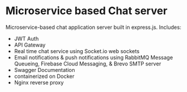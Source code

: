 # Microservice based Chat server
Microservice-based chat application server built in express.js. Includes:
- JWT Auth
- API Gateway
- Real time chat service using Socket.io web sockets
- Email notifications & push notifications using RabbitMQ Message Queueing, Firebase Cloud Messaging, & Brevo SMTP server
- Swagger Documentation
- containerized on Docker
- Nginx reverse proxy
